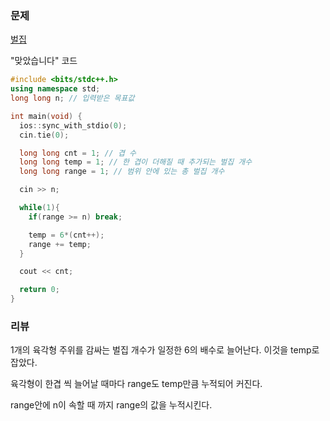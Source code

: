 ### 문제

[벌집](https://www.acmicpc.net/problem/2292)



"맞았습니다" 코드 

~~~c++
#include <bits/stdc++.h>
using namespace std;
long long n; // 입력받은 목표값

int main(void) {
  ios::sync_with_stdio(0);
  cin.tie(0);

  long long cnt = 1; // 겹 수
  long long temp = 1; // 한 겹이 더해질 때 추가되는 벌집 개수
  long long range = 1; // 범위 안에 있는 총 벌집 개수

  cin >> n;

  while(1){
    if(range >= n) break;

    temp = 6*(cnt++); 
    range += temp; 
  }

  cout << cnt;

  return 0;
}
~~~



### 리뷰

1개의 육각형 주위를 감싸는 벌집 개수가 일정한 6의 배수로 늘어난다. 이것을 temp로 잡았다. 

육각형이 한겹 씩 늘어날 때마다 range도 temp만큼 누적되어 커진다. 

range안에 n이 속할 때 까지 range의 값을 누적시킨다. 